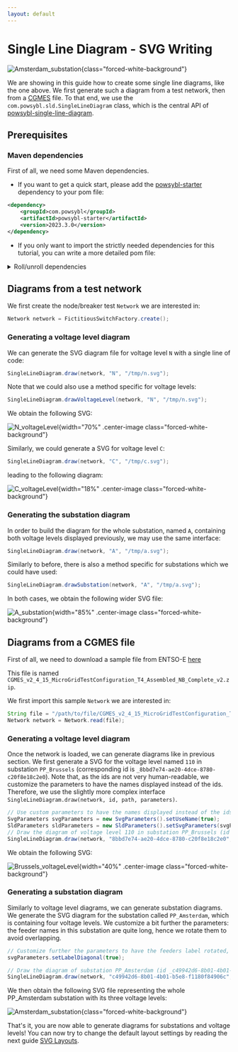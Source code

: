 ```yaml
---
layout: default
---
```


# Single Line Diagram - SVG Writing

![Amsterdam_substation](img/svg-writing/example_AmsterdamSubstation.svg){class="forced-white-background"}

We are showing in this guide how to create some single line diagrams, like the one above. 
We first generate such a diagram from a test network, then from a [CGMES](inv:powsyblcore:std:doc#grid_exchange_formats/cgmes/index) file.
To that end, we use the `com.powsybl.sld.SingleLineDiagram` class, which is the central API of [powsybl-single-line-diagram](inv:powsybldiagram:std:doc#single_line_diagrams/index). 

## Prerequisites

### Maven dependencies

First of all, we need some Maven dependencies.

- If you want to get a quick start, please add the [powsybl-starter](https://github.com/powsybl/powsybl-starter) dependency to your pom file:

```xml
<dependency>
    <groupId>com.powsybl</groupId>
    <artifactId>powsybl-starter</artifactId>
    <version>2023.3.0</version>
</dependency>
```

- If you only want to import the strictly needed dependencies for this tutorial, you can write a more detailed pom file:

<details>
<summary>Roll/unroll dependencies</summary>

{% highlight xml %}

<dependencyManagement>
    <dependencies>
        <dependency>
            <groupId>com.powsybl</groupId>
            <artifactId>powsybl-dependencies</artifactId>
            <version>${powsybl-dependencies.version}</version>
            <type>pom</type>
            <scope>import</scope>
        </dependency>
    </dependencies>
</dependencyManagement>

<dependencies>
    <dependency>
        <groupId>com.powsybl</groupId>
        <artifactId>powsybl-single-line-diagram-core</artifactId>
    </dependency>
    <dependency>
        <groupId>com.powsybl</groupId>
        <artifactId>powsybl-iidm-impl</artifactId>
    </dependency>
    <dependency>
        <groupId>com.powsybl</groupId>
        <artifactId>powsybl-iidm-test</artifactId>
    </dependency>
    <dependency>
        <groupId>com.powsybl</groupId>
        <artifactId>powsybl-cgmes-conversion</artifactId>
    </dependency>
    <dependency>
        <groupId>com.powsybl</groupId>
        <artifactId>powsybl-triple-store-impl-rdf4j</artifactId>
    </dependency>
    <dependency>
        <groupId>org.slf4j</groupId>
        <artifactId>slf4j-simple</artifactId>
        <version>${slf4j.version}</version>
    </dependency>
</dependencies>

<properties>
    <powsybl-dependencies.version>2023.3.0</powsybl-dependencies.version>
    <slf4j.version>1.7.22</slf4j.version>
</properties>

{% endhighlight %}

<div markdown="1">
Here are some details about these dependencies (see also the [powsybl artifacts documentation page]()):
- `powsybl-single-line-diagram-core` is the core module of single-line-diagram,
- `powsybl-iidm-impl` is used to deal with the network model,
- `powsybl-iidm-test` is used to load the test network,
- `powsybl-cgmes-conversion` and `powsybl-triple-store-impl-rdf4j` are used to import a CGMES file,
- `slf4j-simple` allows you to have simple logging capabilities.
</div>

</details>



## Diagrams from a test network
We first create the node/breaker test `Network` we are interested in:
```java
Network network = FictitiousSwitchFactory.create();
```

### Generating a voltage level diagram
We can generate the SVG diagram file for voltage level `N` with a single line of code:
```java
SingleLineDiagram.draw(network, "N", "/tmp/n.svg");
```

Note that we could also use a method specific for voltage levels: 

```java
SingleLineDiagram.drawVoltageLevel(network, "N", "/tmp/n.svg");
```

We obtain the following SVG:

![N_voltageLevel](img/svg-writing/example_n.svg){width="70%" .center-image class="forced-white-background"}

Similarly, we could generate a SVG for voltage level `C`:
 
```java
SingleLineDiagram.draw(network, "C", "/tmp/c.svg");
```
 
leading to the following diagram:

![C_voltageLevel](img/svg-writing/example_c.svg){width="18%" .center-image class="forced-white-background"}

### Generating the substation diagram
In order to build the diagram for the whole substation, named `A`, containing both voltage levels displayed previously, we may use the same interface:
```java
SingleLineDiagram.draw(network, "A", "/tmp/a.svg");
```

Similarly to before, there is also a method specific for substations which we could have used:
```java
SingleLineDiagram.drawSubstation(network, "A", "/tmp/a.svg");
```

In both cases, we obtain the following wider SVG file:

![A_substation](img/svg-writing/example_a.svg){width="85%" .center-image class="forced-white-background"}

## Diagrams from a CGMES file

First of all, we need to download a sample file from ENTSO-E [here](CGMES_v2_4_15_MicroGridTestConfiguration_T4_Assembled_NB_Complete_v2.zip)

This file is named `CGMES_v2_4_15_MicroGridTestConfiguration_T4_Assembled_NB_Complete_v2.zip`.

We first import this sample `Network` we are interested in:
```java
String file = "/path/to/file/CGMES_v2_4_15_MicroGridTestConfiguration_T4_Assembled_NB_Complete_v2.zip";
Network network = Network.read(file);
```

### Generating a voltage level diagram
Once the network is loaded, we can generate diagrams like in previous section.
We first generate a SVG for the voltage level named `110` in substation `PP_Brussels` (corresponding id is `_8bbd7e74-ae20-4dce-8780-c20f8e18c2e0`). 
Note that, as the ids are not very human-readable, we customize the parameters to have the names displayed instead of the ids.
Therefore, we use the slightly more complex interface `SingleLineDiagram.draw(network, id, path, parameters)`.

```java
// Use custom parameters to have the names displayed instead of the ids
SvgParameters svgParameters = new SvgParameters().setUseName(true);
SldParameters sldParameters = new SldParameters().setSvgParameters(svgParameters);
// Draw the diagram of voltage level 110 in substation PP_Brussels (id _8bbd7e74-ae20-4dce-8780-c20f8e18c2e0)
SingleLineDiagram.draw(network, "8bbd7e74-ae20-4dce-8780-c20f8e18c2e0", Paths.get("/tmp/Brussels110.svg"), sldParameters);
```

We obtain the following SVG:

![Brussels_voltageLevel](img/svg-writing/example_Brussels110.svg){width="40%" .center-image class="forced-white-background"}

### Generating a substation diagram
Similarly to voltage level diagrams, we can generate substation diagrams. 
We generate the SVG diagram for the substation called `PP_Amsterdam`, which is containing four voltage levels. 
We customize a bit further the parameters: the feeder names in this substation are quite long, hence we rotate them to avoid overlapping.

```java
// Customize further the parameters to have the feeders label rotated, in order to avoid overlapping
svgParameters.setLabelDiagonal(true);

// Draw the diagram of substation PP_Amsterdam (id _c49942d6-8b01-4b01-b5e8-f1180f84906c)
SingleLineDiagram.draw(network, "c49942d6-8b01-4b01-b5e8-f1180f84906c", Paths.get("/tmp/AmsterdamSubstation.svg"), sldParameters);
```

We then obtain the following SVG file representing the whole PP_Amsterdam substation with its three voltage levels:

![Amsterdam_substation](img/svg-writing/example_AmsterdamSubstation.svg){class="forced-white-background"}

That's it, you are now able to generate diagrams for substations and voltage levels! You can now try to change the default layout settings by reading the next guide [SVG Layouts]().

